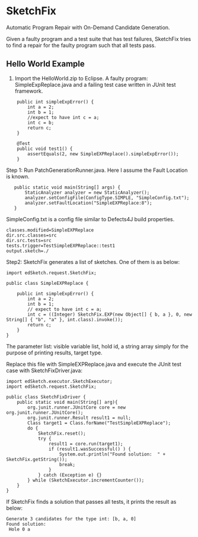 # SketchFix
Automatic Program Repair with On-Demand Candidate Generation.

Given a faulty program and a test suite that has test failures, SketchFix tries to find a repair for the faulty program such that all tests pass.  

## Hello World Example
1. Import the HelloWorld.zip to Eclipse. A faulty program: SimpleExpReplace.java and a failing test case written in JUnit test framework.

```
	public int simpleExpError() {
		int a = 2; 
		int b = 1;
		//expect to have int c = a;
		int c = b;
		return c;
	}
	
	@Test
	public void test1() {
		assertEquals(2, new SimpleEXPReplace().simpleExpError());
	}	
```
 Step 1: Run PatchGenerationRunner.java. Here I assume the Fault Location is known.  
 ```
 	public static void main(String[] args) {
		StaticAnalyzer analyzer = new StaticAnalyzer();
		analyzer.setConfigFile(ConfigType.SIMPLE, "SimpleConfig.txt");
		analyzer.setFaultLocation("SimpleEXPReplace:8"); 
	}
 ```
 SimpleConfig.txt is a config file similar to Defects4J build properties.
 ```
classes.modified=SimpleEXPReplace
dir.src.classes=src
dir.src.tests=src
tests.trigger=TestSimpleEXPReplace::test1
output.sketch=./
 ```

Step2: SketchFix generates a list of sketches. One of them is as below: 

```
import edSketch.request.SketchFix;

public class SimpleEXPReplace {

    public int simpleExpError() {
        int a = 2;
        int b = 1;
        // expect to have int c = a;
        int c = ((Integer) SketchFix.EXP(new Object[] { b, a }, 0, new String[] { "b", "a" }, int.class).invoke());
        return c;
    }
}

```
The parameter list: visible variable list, hold id, a string array simply for the purpose of printing results, target type.

Replace this file with SimpleEXPReplace.java and execute the JUnit test case with SketchFixDriver.java:
```
import edSketch.executor.SketchExecutor;
import edSketch.request.SketchFix;

public class SketchFixDriver {
	public static void main(String[] arg){
		org.junit.runner.JUnitCore core = new org.junit.runner.JUnitCore();
		org.junit.runner.Result result1 = null;
		Class target1 = Class.forName("TestSimpleEXPReplace");
		do {
			SketchFix.reset();
			try {
				result1 = core.run(target1);
				if (result1.wasSuccessful() ) {
					System.out.println("Found solution:  " + SketchFix.getString());
					break;
				} 
			} catch (Exception e) {}
		} while (SketchExecutor.incrementCounter());
	}
}
```
If SketchFix finds a solution that passes all tests, it prints the result as below:

```
Generate 3 candidates for the type int: [b, a, 0]
Found solution:
 Hole 0	a
```


